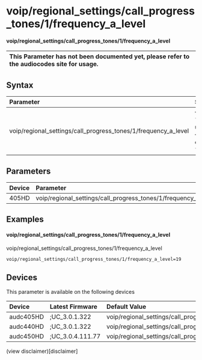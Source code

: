 ﻿---
description: voip/regional_settings/call_progress_tones/1/frequency_a_level
search: false
---

# voip/regional_settings/call_progress_tones/1/frequency_a_level

#### voip/regional_settings/call_progress_tones/1/frequency_a_level


| This Parameter has not been documented yet, please refer to the audiocodes site for usage.  |
| :--- |

## Syntax
| Parameter | Syntax |
| :--- | :--- |
|voip/regional_settings/call_progress_tones/1/frequency_a_level | {% raw %} undefined {% endraw %} |

## Parameters
|Device|Parameter|value|Description|
|:---|:---|:---|:---|
| 405HD | voip/regional_settings/call_progress_tones/1/frequency_a_level |  |  |

## Examples
#### voip/regional_settings/call_progress_tones/1/frequency_a_level

voip/regional_settings/call_progress_tones/1/frequency_a_level

```
voip/regional_settings/call_progress_tones/1/frequency_a_level=19
```

## Devices
This parameter is available on the following devices

| Device | Latest Firmware | Default Value |
|:---|:---|:---|
| audc405HD | ;UC_3.0.1.322 | voip/regional_settings/call_progress_tones/1/frequency_a_level=19 
| audc440HD | ;UC_3.0.1.322 | voip/regional_settings/call_progress_tones/1/frequency_a_level=19 
| audc450HD | ;UC_3.0.4.111.77 | voip/regional_settings/call_progress_tones/1/frequency_a_level=19 

(view disclaimer)[disclaimer]
